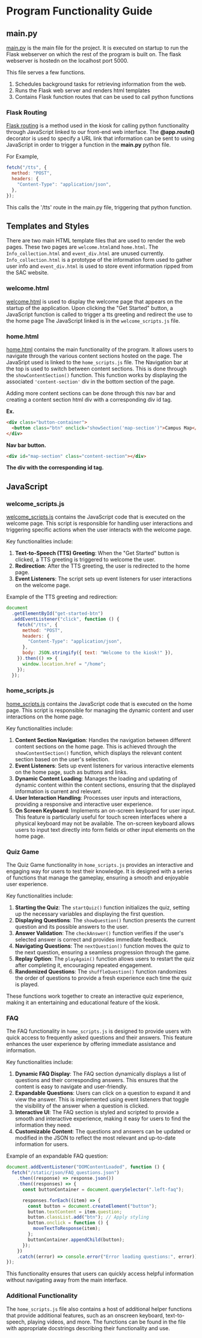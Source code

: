 # Program Functionality Guide

## main.py

[main.py](../main.py) is the main file for the project. It is executed on startup to run the Flask webserver on which the rest of the program is built on. The flask webserver is hostedn on the localhost port 5000.

This file serves a few functions.

1. Schedules background tasks for retrieving information from the web.
2. Runs the Flask web server and renders html templates
3. Contains Flask function routes that can be used to call python functions

### Flask Routing

[Flask routing](https://flask.palletsprojects.com/en/stable/quickstart/#Routing) is a method used in the kiosk for calling python functionality through JavaScript linked to our front-end web interface. The **@app.route()** decorator is used to specify a URL link that information can be sent to using JavaScript in order to trigger a function in the **main.py** python file.

For Example,

```javascript
fetch("/tts", {
  method: "POST",
  headers: {
    "Content-Type": "application/json",
  },
});
```

This calls the '/tts' route in the main.py file, triggering that python function.

## Templates and Styles

There are two main HTML template files that are used to render the web pages. These two pages are `welcome.html`and `home.html`. The `Info_collection.html` and `event_div.html` are unused currently. `Info_collection.html` is a prototype of the information form used to gather user info and `event_div.html` is used to store event information ripped from the SAC website.

### welcome.html

[welcome.html](../templates/welcome.html) is used to display the welcome page that appears on the startup of the application. Upon clicking the "Get Started" button, a JavaScript function is called to trigger a tts greeting and redirect the use to the home page The JavaScript linked is in the `welcome_scripts.js` file.

### home.html

[home.html](../templates/home.html) contains the main functionality of the program. It allows users to navigate through the various content sections hosted on the page. The JavaSript used is linked to the `home_scripts.js` file. The Navigation bar at the top is used to switch between content sections. This is done through the `showContentSection()` function. This function works by displaying the associated `'content-section'` div in the bottom section of the page.

Adding more content sections can be done through this nav bar and creating a content section html div with a corresponding div id tag.

**Ex.**

```html
<div class="button-container">
  <button class="btn" onclick="showSection('map-section')">Campus Map</button>
</div>
```

**Nav bar button.**

```html
<div id="map-section" class="content-section"></div>
```

**The div with the corresponding id tag.**

## JavaScript

### welcome_scripts.js

[welcome_scripts.js](../static/js/welcome_scripts.js) contains the JavaScript code that is executed on the welcome page. This script is responsible for handling user interactions and triggering specific actions when the user interacts with the welcome page.

Key functionalities include:

1. **Text-to-Speech (TTS) Greeting**: When the "Get Started" button is clicked, a TTS greeting is triggered to welcome the user.
2. **Redirection**: After the TTS greeting, the user is redirected to the home page.
3. **Event Listeners**: The script sets up event listeners for user interactions on the welcome page.

Example of the TTS greeting and redirection:

```javascript
document
  .getElementById("get-started-btn")
  .addEventListener("click", function () {
    fetch("/tts", {
      method: "POST",
      headers: {
        "Content-Type": "application/json",
      },
      body: JSON.stringify({ text: "Welcome to the kiosk!" }),
    }).then(() => {
      window.location.href = "/home";
    });
  });
```

### home_scripts.js

[home_scripts.js](../static/js/home_scripts.js) contains the JavaScript code that is executed on the home page. This script is responsible for managing the dynamic content and user interactions on the home page.

Key functionalities include:

1. **Content Section Navigation**: Handles the navigation between different content sections on the home page. This is achieved through the `showContentSection()` function, which displays the relevant content section based on the user's selection.
2. **Event Listeners**: Sets up event listeners for various interactive elements on the home page, such as buttons and links.
3. **Dynamic Content Loading**: Manages the loading and updating of dynamic content within the content sections, ensuring that the displayed information is current and relevant.
4. **User Interaction Handling**: Processes user inputs and interactions, providing a responsive and interactive user experience.
5. **On Screen Keyboard**: Implements an on-screen keyboard for user input. This feature is particularly useful for touch screen interfaces where a physical keyboard may not be available. The on-screen keyboard allows users to input text directly into form fields or other input elements on the home page.

### Quiz Game

The Quiz Game functionality in `home_scripts.js` provides an interactive and engaging way for users to test their knowledge. It is designed with a series of functions that manage the gameplay, ensuring a smooth and enjoyable user experience.

Key functionalities include:

1. **Starting the Quiz**: The `startQuiz()` function initializes the quiz, setting up the necessary variables and displaying the first question.
2. **Displaying Questions**: The `showQuestion()` function presents the current question and its possible answers to the user.
3. **Answer Validation**: The `checkAnswer()` function verifies if the user's selected answer is correct and provides immediate feedback.
4. **Navigating Questions**: The `nextQuestion()` function moves the quiz to the next question, ensuring a seamless progression through the game.
5. **Replay Option**: The `playAgain()` function allows users to restart the quiz after completing it, encouraging repeated engagement.
6. **Randomized Questions**: The `shuffleQuestion()` function randomizes the order of questions to provide a fresh experience each time the quiz is played.

These functions work together to create an interactive quiz experience, making it an entertaining and educational feature of the kiosk.

### FAQ

The FAQ functionality in `home_scripts.js` is designed to provide users with quick access to frequently asked questions and their answers. This feature enhances the user experience by offering immediate assistance and information.

Key functionalities include:

1. **Dynamic FAQ Display**: The FAQ section dynamically displays a list of questions and their corresponding answers. This ensures that the content is easy to navigate and user-friendly.
2. **Expandable Questions**: Users can click on a question to expand it and view the answer. This is implemented using event listeners that toggle the visibility of the answer when a question is clicked.
3. **Interactive UI**: The FAQ section is styled and scripted to provide a smooth and interactive experience, making it easy for users to find the information they need.
4. **Customizable Content**: The questions and answers can be updated or modified in the JSON to reflect the most relevant and up-to-date information for users.

Example of an expandable FAQ question:

```javascript
document.addEventListener("DOMContentLoaded", function () {
  fetch("/static/json/FAQ_questions.json")
    .then((response) => response.json())
    .then((responses) => {
      const buttonContainer = document.querySelector(".left-faq");

      responses.forEach((item) => {
        const button = document.createElement("button");
        button.textContent = item.question;
        button.classList.add("btn"); // Apply styling
        button.onclick = function () {
          moveTextToResponse(item);
        };
        buttonContainer.appendChild(button);
      });
    })
    .catch((error) => console.error("Error loading questions:", error));
});
```

This functionality ensures that users can quickly access helpful information without navigating away from the main interface.

### Additional Functionality

The `home_scripts.js` file also contains a host of additional helper functions that provide additional features, such as an onscreen keyboard, text-to-speech, playing videos, and more. The functions can be found in the file with appropriate docstrings describing their functionality and use.

##

